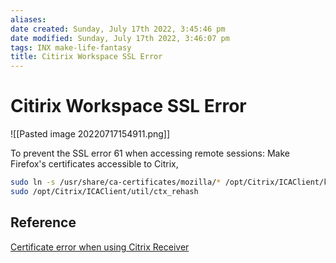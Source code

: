 ```yaml
---
aliases: 
date created: Sunday, July 17th 2022, 3:45:46 pm
date modified: Sunday, July 17th 2022, 3:46:07 pm
tags: INX make-life-fantasy 
title: Citirix Workspace SSL Error
---
```


# Citirix Workspace SSL Error

![[Pasted image 20220717154911.png]]

To prevent the SSL error 61 when accessing remote sessions:
Make Firefox's certificates accessible to Citrix,

```bash
sudo ln -s /usr/share/ca-certificates/mozilla/* /opt/Citrix/ICAClient/keystore/cacerts
sudo /opt/Citrix/ICAClient/util/ctx_rehash
```

## Reference
 [Certificate error when using Citrix Receiver](https://askubuntu.com/questions/302188/certificate-error-when-using-citrix-receiver)